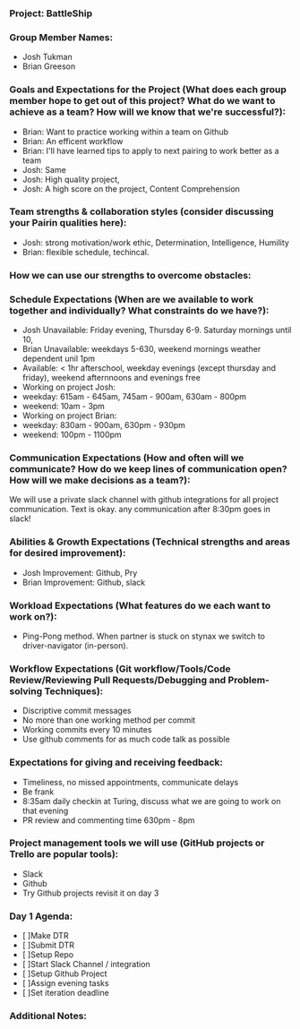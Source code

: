 ### Project: BattleShip

### Group Member Names:
 * Josh Tukman
 * Brian Greeson

### Goals and Expectations for the Project (What does each group member hope to get out of this project? What do we want to achieve as a team? How will we know that we're successful?):
 - Brian: Want to practice working within a team on Github
 - Brian: An efficent workflow
 - Brian: I'll have learned tips to apply to next pairing to work better as a team
 - Josh: Same
 - Josh: High quality project,
 - Josh: A high score on the project, Content Comprehension

### Team strengths & collaboration styles (consider discussing your Pairin qualities here):
 - Josh: strong motivation/work ethic, Determination, Intelligence, Humility
 - Brian: flexible schedule, techincal.

### How we can use our strengths to overcome obstacles:


### Schedule Expectations (When are we available to work together and individually? What constraints do we have?):
 - Josh Unavailable: Friday evening, Thursday 6-9. Saturday mornings until 10,
 - Brian Unavailable: weekdays 5-630, weekend mornings weather dependent unil 1pm
 - Available: < 1hr afterschool, weekday evenings (except thursday and friday), weekend afternnoons and evenings free
 - Working on project Josh:
  - weekday: 615am - 645am, 745am - 900am, 630am - 800pm
  - weekend: 10am - 3pm
 - Working on project Brian:
  - weekday: 830am - 900am, 630pm - 930pm
  - weekend: 100pm - 1100pm

### Communication Expectations (How and often will we communicate? How do we keep lines of communication open? How will we make decisions as a team?):
 We will use a private slack channel with github integrations for all project communication. Text is okay. any communication after 8:30pm goes in slack!

### Abilities & Growth Expectations (Technical strengths and areas for desired improvement):
 - Josh Improvement: Github, Pry
 - Brian Improvement: Github, slack

### Workload Expectations (What features do we each want to work on?):
 - Ping-Pong method. When partner is stuck on stynax we switch to driver-navigator (in-person).

### Workflow Expectations (Git workflow/Tools/Code Review/Reviewing Pull Requests/Debugging and Problem-solving Techniques):
 - Discriptive commit messages
 - No more than one working method per commit
 - Working commits every 10 minutes
 - Use github comments for as much code talk as possible

### Expectations for giving and receiving feedback:
 - Timeliness, no missed appointments, communicate delays
 - Be frank
 - 8:35am daily checkin at Turing, discuss what we are going to work on that evening  
 - PR review and commenting time 630pm - 8pm

### Project management tools we will use (GitHub projects or Trello are popular tools):
- Slack
- Github
- Try Github projects revisit it on day 3

### Day 1 Agenda:
  - [ ]Make DTR
  - [ ]Submit DTR
  - [ ]Setup Repo
  - [ ]Start Slack Channel / integration
  - [ ]Setup Github Project
  - [ ]Assign evening tasks
  - [ ]Set iteration deadline

### Additional Notes:
